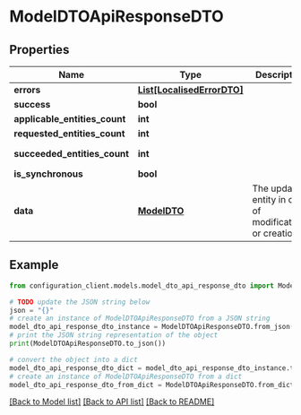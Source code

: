 # ModelDTOApiResponseDTO


## Properties

Name | Type | Description | Notes
------------ | ------------- | ------------- | -------------
**errors** | [**List[LocalisedErrorDTO]**](LocalisedErrorDTO.md) |  | [optional] 
**success** | **bool** |  | [optional] 
**applicable_entities_count** | **int** |  | [optional] 
**requested_entities_count** | **int** |  | [optional] 
**succeeded_entities_count** | **int** |  | [optional] [readonly] 
**is_synchronous** | **bool** |  | [optional] 
**data** | [**ModelDTO**](ModelDTO.md) | The updated entity in case of modifications or creation | [optional] 

## Example

```python
from configuration_client.models.model_dto_api_response_dto import ModelDTOApiResponseDTO

# TODO update the JSON string below
json = "{}"
# create an instance of ModelDTOApiResponseDTO from a JSON string
model_dto_api_response_dto_instance = ModelDTOApiResponseDTO.from_json(json)
# print the JSON string representation of the object
print(ModelDTOApiResponseDTO.to_json())

# convert the object into a dict
model_dto_api_response_dto_dict = model_dto_api_response_dto_instance.to_dict()
# create an instance of ModelDTOApiResponseDTO from a dict
model_dto_api_response_dto_from_dict = ModelDTOApiResponseDTO.from_dict(model_dto_api_response_dto_dict)
```
[[Back to Model list]](../README.md#documentation-for-models) [[Back to API list]](../README.md#documentation-for-api-endpoints) [[Back to README]](../README.md)


